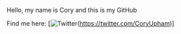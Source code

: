 Hello, my name is Cory and this is my GitHub

Find me here:
[![Twitter](Coryupham/Coryupham/raw/main/Icons/twitter.png)(https://twitter.com/CoryUpham)]